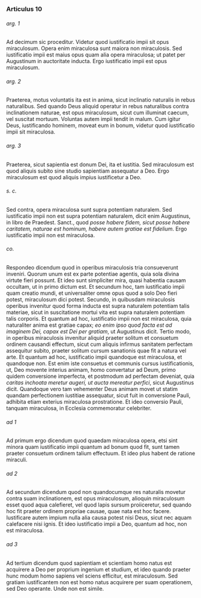 ### Articulus 10

###### arg. 1
Ad decimum sic proceditur. Videtur quod iustificatio impii sit opus miraculosum. Opera enim miraculosa sunt maiora non miraculosis. Sed iustificatio impii est maius opus quam alia opera miraculosa; ut patet per Augustinum in auctoritate inducta. Ergo iustificatio impii est opus miraculosum.

###### arg. 2
Praeterea, motus voluntatis ita est in anima, sicut inclinatio naturalis in rebus naturalibus. Sed quando Deus aliquid operatur in rebus naturalibus contra inclinationem naturae, est opus miraculosum, sicut cum illuminat caecum, vel suscitat mortuum. Voluntas autem impii tendit in malum. Cum igitur Deus, iustificando hominem, moveat eum in bonum, videtur quod iustificatio impii sit miraculosa.

###### arg. 3
Praeterea, sicut sapientia est donum Dei, ita et iustitia. Sed miraculosum est quod aliquis subito sine studio sapientiam assequatur a Deo. Ergo miraculosum est quod aliquis impius iustificetur a Deo.

###### s. c.
Sed contra, opera miraculosa sunt supra potentiam naturalem. Sed iustificatio impii non est supra potentiam naturalem, dicit enim Augustinus, in libro de Praedest. Sanct., quod *posse habere fidem, sicut posse habere caritatem, naturae est hominum, habere autem gratiae est fidelium*. Ergo iustificatio impii non est miraculosa.

###### co.
Respondeo dicendum quod in operibus miraculosis tria consueverunt inveniri. Quorum unum est ex parte potentiae agentis, quia sola divina virtute fieri possunt. Et ideo sunt simpliciter mira, quasi habentia causam occultam, ut in primo dictum est. Et secundum hoc, tam iustificatio impii quam creatio mundi, et universaliter omne opus quod a solo Deo fieri potest, miraculosum dici potest. Secundo, in quibusdam miraculosis operibus invenitur quod forma inducta est supra naturalem potentiam talis materiae, sicut in suscitatione mortui vita est supra naturalem potentiam talis corporis. Et quantum ad hoc, iustificatio impii non est miraculosa, quia naturaliter anima est gratiae capax; *eo enim ipso quod facta est ad imaginem Dei, capax est Dei per gratiam*, ut Augustinus dicit. Tertio modo, in operibus miraculosis invenitur aliquid praeter solitum et consuetum ordinem causandi effectum, sicut cum aliquis infirmus sanitatem perfectam assequitur subito, praeter solitum cursum sanationis quae fit a natura vel arte. Et quantum ad hoc, iustificatio impii quandoque est miraculosa, et quandoque non. Est enim iste consuetus et communis cursus iustificationis, ut, Deo movente interius animam, homo convertatur ad Deum, primo quidem conversione imperfecta, et postmodum ad perfectam deveniat, quia *caritas inchoata meretur augeri, ut aucta mereatur perfici*, sicut Augustinus dicit. Quandoque vero tam vehementer Deus animam movet ut statim quandam perfectionem iustitiae assequatur, sicut fuit in conversione Pauli, adhibita etiam exterius miraculosa prostratione. Et ideo conversio Pauli, tanquam miraculosa, in Ecclesia commemoratur celebriter.

###### ad 1
Ad primum ergo dicendum quod quaedam miraculosa opera, etsi sint minora quam iustificatio impii quantum ad bonum quod fit, sunt tamen praeter consuetum ordinem talium effectuum. Et ideo plus habent de ratione miraculi.

###### ad 2
Ad secundum dicendum quod non quandocumque res naturalis movetur contra suam inclinationem, est opus miraculosum, alioquin miraculosum esset quod aqua calefieret, vel quod lapis sursum proiiceretur, sed quando hoc fit praeter ordinem propriae causae, quae nata est hoc facere. Iustificare autem impium nulla alia causa potest nisi Deus, sicut nec aquam calefacere nisi ignis. Et ideo iustificatio impii a Deo, quantum ad hoc, non est miraculosa.

###### ad 3
Ad tertium dicendum quod sapientiam et scientiam homo natus est acquirere a Deo per proprium ingenium et studium, et ideo quando praeter hunc modum homo sapiens vel sciens efficitur, est miraculosum. Sed gratiam iustificantem non est homo natus acquirere per suam operationem, sed Deo operante. Unde non est simile.


